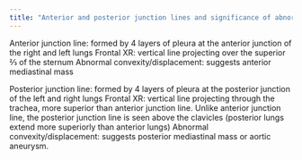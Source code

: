 ```yaml
---
title: "Anterior and posterior junction lines and significance of abnormal contour:"
---
```

Anterior junction line: formed by 4 layers of pleura at the anterior junction of the right and left lungs
Frontal XR: vertical line projecting over the superior &#8532; of the sternum
Abnormal convexity/displacement: suggests anterior mediastinal mass

Posterior junction line: formed by 4 layers of pleura at the posterior junction of the left and right lungs
Frontal XR: vertical line projecting through the trachea, more superior than anterior junction line. Unlike anterior junction line, the posterior junction line is seen above the clavicles (posterior lungs extend more superiorly than anterior lungs)
Abnormal convexity/displacement: suggests posterior mediastinal mass or aortic aneurysm.

